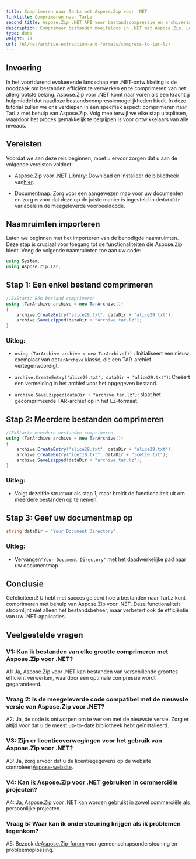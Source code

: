 ```yaml
---
title: Comprimeren naar TarLz met Aspose.Zip voor .NET
linktitle: Comprimeren naar TarLz
second_title: Aspose.Zip .NET API voor bestandscompressie en archivering
description: Comprimeer bestanden moeiteloos in .NET met Aspose.Zip. Leer stap voor stap TarLz-archieven maken.
type: docs
weight: 13
url: /nl/net/archive-extraction-and-formats/compress-to-tar-lz/
---
```

## Invoering

In het voortdurend evoluerende landschap van .NET-ontwikkeling is de noodzaak om bestanden efficiënt te verwerken en te comprimeren van het allergrootste belang. Aspose.Zip voor .NET komt naar voren als een krachtig hulpmiddel dat naadloze bestandscompressiemogelijkheden biedt. In deze tutorial zullen we ons verdiepen in één specifiek aspect: comprimeren naar TarLz met behulp van Aspose.Zip. Volg mee terwijl we elke stap uitsplitsen, waardoor het proces gemakkelijk te begrijpen is voor ontwikkelaars van alle niveaus.

## Vereisten

Voordat we aan deze reis beginnen, moet u ervoor zorgen dat u aan de volgende vereisten voldoet:

-  Aspose.Zip voor .NET Library: Download en installeer de bibliotheek van[hier](https://releases.aspose.com/zip/net/).

-  Documentmap: Zorg voor een aangewezen map voor uw documenten en zorg ervoor dat deze op de juiste manier is ingesteld in de`dataDir` variabele in de meegeleverde voorbeeldcode.

## Naamruimten importeren

Laten we beginnen met het importeren van de benodigde naamruimten. Deze stap is cruciaal voor toegang tot de functionaliteiten die Aspose.Zip biedt. Voeg de volgende naamruimten toe aan uw code:

```csharp
using System;
using Aspose.Zip.Tar;
```

## Stap 1: Een enkel bestand comprimeren

```csharp
//ExStart: Eén bestand comprimeren
using (TarArchive archive = new TarArchive())
{
    archive.CreateEntry("alice29.txt", dataDir + "alice29.txt");
    archive.SaveLzipped(dataDir + "archive.tar.lz");
}
```

### Uitleg:

- `using (TarArchive archive = new TarArchive())` : Initialiseert een nieuw exemplaar van de`TarArchive` klasse, die een TAR-archief vertegenwoordigt.

- `archive.CreateEntry("alice29.txt", dataDir + "alice29.txt")`: Creëert een vermelding in het archief voor het opgegeven bestand.

- `archive.SaveLzipped(dataDir + "archive.tar.lz")`: slaat het gecomprimeerde TAR-archief op in het LZ-formaat.

## Stap 2: Meerdere bestanden comprimeren

```csharp
//ExStart: meerdere bestanden comprimeren
using (TarArchive archive = new TarArchive())
{
    archive.CreateEntry("alice29.txt", dataDir + "alice29.txt");
    archive.CreateEntry("lcet10.txt", dataDir + "lcet10.txt");
    archive.SaveLzipped(dataDir + "archive.tar.lz");
}
```

### Uitleg:

- Volgt dezelfde structuur als stap 1, maar breidt de functionaliteit uit om meerdere bestanden op te nemen.

## Stap 3: Geef uw documentmap op


```csharp
string dataDir = "Your Document Directory";
```

### Uitleg:

-  Vervangen`"Your Document Directory"` met het daadwerkelijke pad naar uw documentmap.

## Conclusie

Gefeliciteerd! U hebt met succes geleerd hoe u bestanden naar TarLz kunt comprimeren met behulp van Aspose.Zip voor .NET. Deze functionaliteit stroomlijnt niet alleen het bestandsbeheer, maar verbetert ook de efficiëntie van uw .NET-applicaties.

## Veelgestelde vragen

### V1: Kan ik bestanden van elke grootte comprimeren met Aspose.Zip voor .NET?

A1: Ja, Aspose.Zip voor .NET kan bestanden van verschillende groottes efficiënt verwerken, waardoor een optimale compressie wordt gegarandeerd.

### Vraag 2: Is de meegeleverde code compatibel met de nieuwste versie van Aspose.Zip voor .NET?

A2: Ja, de code is ontworpen om te werken met de nieuwste versie. Zorg er altijd voor dat u de meest up-to-date bibliotheek hebt geïnstalleerd.

### V3: Zijn er licentieoverwegingen voor het gebruik van Aspose.Zip voor .NET?

 A3: Ja, zorg ervoor dat u de licentiegegevens op de website controleert[Aspose-website](https://purchase.aspose.com/buy).

### V4: Kan ik Aspose.Zip voor .NET gebruiken in commerciële projecten?

A4: Ja, Aspose.Zip voor .NET kan worden gebruikt in zowel commerciële als persoonlijke projecten.

### Vraag 5: Waar kan ik ondersteuning krijgen als ik problemen tegenkom?

 A5: Bezoek de[Aspose.Zip-forum](https://forum.aspose.com/c/zip/37) voor gemeenschapsondersteuning en probleemoplossing.